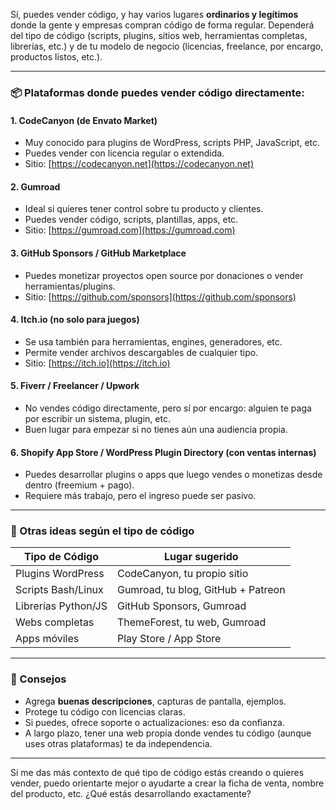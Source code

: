 Sí, puedes vender código, y hay varios lugares **ordinarios y legítimos** donde la gente y empresas compran código de forma regular. Dependerá del tipo de código (scripts, plugins, sitios web, herramientas completas, librerías, etc.) y de tu modelo de negocio (licencias, freelance, por encargo, productos listos, etc.).

---

### 📦 Plataformas donde puedes vender código directamente:

#### 1. **CodeCanyon (de Envato Market)**

* Muy conocido para plugins de WordPress, scripts PHP, JavaScript, etc.
* Puedes vender con licencia regular o extendida.
* Sitio: [https://codecanyon.net](https://codecanyon.net)

#### 2. **Gumroad**

* Ideal si quieres tener control sobre tu producto y clientes.
* Puedes vender código, scripts, plantillas, apps, etc.
* Sitio: [https://gumroad.com](https://gumroad.com)

#### 3. **GitHub Sponsors / GitHub Marketplace**

* Puedes monetizar proyectos open source por donaciones o vender herramientas/plugins.
* Sitio: [https://github.com/sponsors](https://github.com/sponsors)

#### 4. **Itch.io (no solo para juegos)**

* Se usa también para herramientas, engines, generadores, etc.
* Permite vender archivos descargables de cualquier tipo.
* Sitio: [https://itch.io](https://itch.io)

#### 5. **Fiverr / Freelancer / Upwork**

* No vendes código directamente, pero sí por encargo: alguien te paga por escribir un sistema, plugin, etc.
* Buen lugar para empezar si no tienes aún una audiencia propia.

#### 6. **Shopify App Store / WordPress Plugin Directory (con ventas internas)**

* Puedes desarrollar plugins o apps que luego vendes o monetizas desde dentro (freemium + pago).
* Requiere más trabajo, pero el ingreso puede ser pasivo.

---

### 🎯 Otras ideas según el tipo de código

| Tipo de Código      | Lugar sugerido                     |
| ------------------- | ---------------------------------- |
| Plugins WordPress   | CodeCanyon, tu propio sitio        |
| Scripts Bash/Linux  | Gumroad, tu blog, GitHub + Patreon |
| Librerías Python/JS | GitHub Sponsors, Gumroad           |
| Webs completas      | ThemeForest, tu web, Gumroad       |
| Apps móviles        | Play Store / App Store             |

---

### 🧠 Consejos

* Agrega **buenas descripciones**, capturas de pantalla, ejemplos.
* Protege tu código con licencias claras.
* Si puedes, ofrece soporte o actualizaciones: eso da confianza.
* A largo plazo, tener una web propia donde vendes tu código (aunque uses otras plataformas) te da independencia.

---

Si me das más contexto de qué tipo de código estás creando o quieres vender, puedo orientarte mejor o ayudarte a crear la ficha de venta, nombre del producto, etc. ¿Qué estás desarrollando exactamente?
